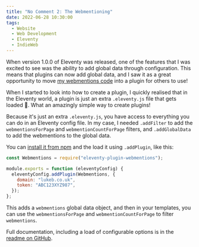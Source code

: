 ```yaml
---
title: "No Comment 2: The Webmentioning"
date: 2022-06-28 10:30:00
tags:
  - Website
  - Web Development
  - Eleventy
  - IndieWeb
---
```


When version 1.0.0 of Eleventy was released, one of the features that I was excited to see was the ability to add global data through configuration. This means that plugins can now add global data, and I saw it as a great opportunity to move [my webmentions code](/blog/2021/03/15/no-comment-adding-webmentions-to-my-site/) into a plugin for others to use!

<!-- excerpt -->

When I started to look into how to create a plugin, I quickly realised that in the Eleventy world, a plugin is just an extra `.eleventy.js` file that gets loaded 🤯. What an amazingly simple way to create plugins!

Because it's just an extra `.eleventy.js`, you have access to everything you can do in an Eleventy config file. In my case, I needed `.addFilter` to add the `webmentionsForPage` and `webmentionCountForPage` filters, and `.addGlobalData` to add the webmentions to the global data.

You can [install it from npm](https://www.npmjs.com/package/eleventy-plugin-webmentions) and the load it using `.addPlugin`, like this:

```javascript
const Webmentions = require("eleventy-plugin-webmentions");

module.exports = function (eleventyConfig) {
  eleventyConfig.addPlugin(Webmentions, {
    domain: "lukeb.co.uk",
    token: "ABC123XYZ987",
  });
};
```

This adds a `webmentions` global data object, and then in your templates, you can use the `webmentionsForPage` and `webmentionCountForPage` to filter `webmentions`.

Full documentation, including a load of configurable options is in the [readme on GitHub](https://github.com/CodeFoodPixels/eleventy-plugin-webmentions#readme).
